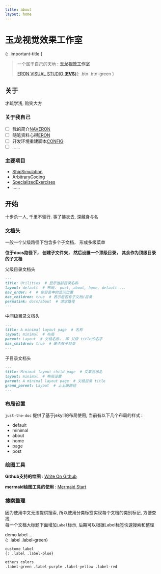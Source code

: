 ```yaml
---
title: about
layout: home
---
```


# 玉龙视觉效果工作室

{: .important-title }  
> 一个属于自己的天地 : **玉龙视效工作室**  
> 
> [ERON VISUAL STUDIO (**EVS**)](https://github.com/NAVERON){: .btn .btn-green }  

## 关于 

才疏学浅, 贻笑大方

### 关于我自己 

- [ ] 我的简介[NAVERON](https://github.com/NAVERON/NAVERON)  
- [ ] 随笔资料心得[ERON](https://github.com/NAVERON/ERON)  
- [ ] 开发环境重建脚本[CONFIG](https://github.com/NAVERON/CONFIG)  
- [ ] ......

### 主要项目 

- [ShipSimulation](https://github.com/NAVERON/ShipSimulation)  
- [ArbitraryCoding](https://github.com/NAVERON/ArbitraryCoding)  
- [SpecializedExercises](https://github.com/NAVERON/SpecializedExercises)  
- ......

## 开始 

十步杀一人, 千里不留行. 事了拂衣去, 深藏身与名

### 文档头

一般一个父级路径下包含多个子文档， 形成多级菜单

**位于docs路径下， 创建子文件夹， 然后设置一个顶级目录， 其余作为顶级目录的子文档**  

父级目录文档头  

```markdown
---
title: Utilities  # 显示当前目录名称
layout: default  # 布局， post, about, home, default ...
nav_order: 4  # 在目录中的显示位置
has_children: true  # 表示是否有子文档/目录 
permalink: docs/about  # 请求路径
---
```

中间级目录文档头  

```markdown
---
title: A minimal layout page  # 名称
layout: minimal  # 布局
parent: Layout  # 父级名称， 即 父级 title的名字
has_children: true  # 是否有子目录 
---
```

子目录文档头  

```markdown
---
title: Minimal layout child page  # 文章显示名
layout: minimal  # 布局设置
parent: A minimal layout page  # 父级目录 title
grand_parent: Layout  # 上上级路径 
---
```

### 布局设置

`just-the-doc` 提供了基于jekyll的布局使用, 当前有以下几个布局的样式 : 

- default
- minimal
- about
- home
- page
- post

### 绘图工具  

**Github支持的绘图** : [Write On Github](https://docs.github.com/en/get-started/writing-on-github/getting-started-with-writing-and-formatting-on-github/about-writing-and-formatting-on-github)  

**mermaid绘图工具的使用**  : [Mermaid Start](https://mermaid.js.org/intro/)  

### 搜索整理

因为使用中文无法提供搜索, 所以使用分类标签实现每个文档的类别标记, 方便查找  
每一个文档大标题下面增加`Label`标示, 后期可以根据Label标签快速搜索和整理  

demo label ...  
{: .label .label-green}  

```markdown
custome label
{: .label .label-blue}

others colors
.label-green .label-purple .label-yellow .label-red
```


